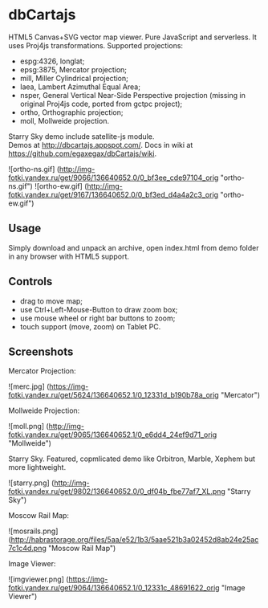dbCartajs
===========

HTML5 Canvas+SVG vector map viewer. Pure JavaScript and serverless.
It uses Proj4js transformations. Supported projections:
 * espg:4326, longlat;
 * epsg:3875, Mercator projection;
 * mill, Miller Cylindrical projection;
 * laea, Lambert Azimuthal Equal Area;
 * nsper, General Vertical Near-Side Perspective projection (missing in original Proj4js code, ported from gctpc project);
 * ortho, Orthographic projection;
 * moll, Mollweide projection.

Starry Sky demo include satellite-js module.<br>
Demos at http://dbcartajs.appspot.com/.
Docs in wiki at https://github.com/egaxegax/dbCartajs/wiki.

![ortho-ns.gif] (http://img-fotki.yandex.ru/get/9066/136640652.0/0_bf3ee_cde97104_orig "ortho-ns.gif")
![ortho-ew.gif] (http://img-fotki.yandex.ru/get/9167/136640652.0/0_bf3ed_d4a4a2c3_orig "ortho-ew.gif")

## Usage

Simply download and unpack an archive, open index.html from demo folder in any browser with HTML5 support.

## Controls

 * drag to move map;
 * use Ctrl+Left-Mouse-Button to draw zoom box;
 * use mouse wheel or right bar buttons to zoom;
 * touch support (move, zoom) on Tablet PC.

##  Screenshots

Mercator Projection:

![merc.jpg] (https://img-fotki.yandex.ru/get/5624/136640652.1/0_12331d_b190b78a_orig "Mercator")

Mollweide Projection:

![moll.png] (http://img-fotki.yandex.ru/get/9065/136640652.1/0_e6dd4_24ef9d71_orig "Mollweide")

Starry Sky. Featured, copmlicated demo like Orbitron, Marble, Xephem but more lightweight.

![starry.png] (http://img-fotki.yandex.ru/get/9802/136640652.0/0_df04b_fbe77af7_XL.png "Starry Sky")

Moscow Rail Map:

![mosrails.png] (http://habrastorage.org/files/5aa/e52/1b3/5aae521b3a02452d8ab24e25ac7c1c4d.png "Moscow Rail Map")

Image Viewer:

![imgviewer.png] (https://img-fotki.yandex.ru/get/9064/136640652.1/0_12331c_48691622_orig "Image Viewer")
